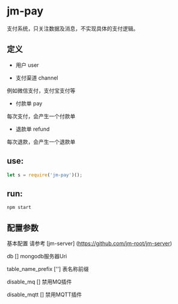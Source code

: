 # jm-pay

支付系统，只关注数据及消息，不实现具体的支付逻辑。

## 定义

- 用户 user

- 支付渠道 channel

例如微信支付，支付宝支付等

- 付款单 pay

每次支付，会产生一个付款单

- 退款单 refund

每次退款，会产生一个退款单

## use:

```javascript
let s = require('jm-pay')();
```

## run:

```javascript
npm start
```

## 配置参数

基本配置 请参考 [jm-server] (https://github.com/jm-root/jm-server)

db [] mongodb服务器Uri

table_name_prefix [''] 表名称前缀

disable_mq [] 禁用MQ插件

disable_mqtt [] 禁用MQTT插件
